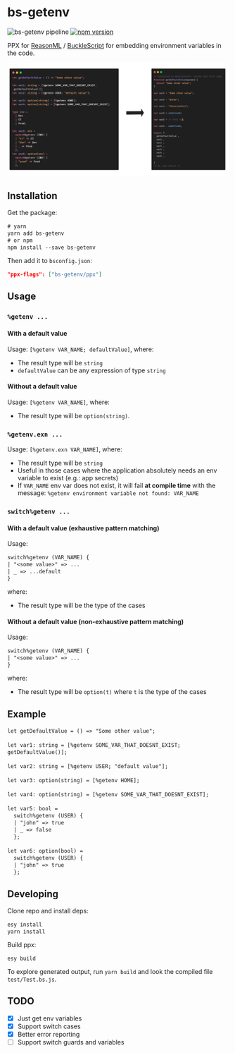 # bs-getenv

![bs-getenv pipeline](https://github.com/nullvec/bs-getenv/workflows/bs-getenv%20pipeline/badge.svg) [![npm version](https://img.shields.io/npm/v/bs-getenv.svg)](https://www.npmjs.com/package/bs-getenv)

PPX for [ReasonML](https://reasonml.github.io) / [BuckleScript](https://bucklescript.github.io) for embedding
environment variables in the code.

![bs-getenv](./.assets/example.png)

## Installation

Get the package:

```shell
# yarn
yarn add bs-getenv
# or npm
npm install --save bs-getenv
```

Then add it to `bsconfig.json`:

```json
"ppx-flags": ["bs-getenv/ppx"]
```

## Usage

### `%getenv ...`

#### With a default value

Usage: `[%getenv VAR_NAME; defaultValue]`, where:

- The result type will be `string`
- `defaultValue` can be any expression of type `string`

#### Without a default value

Usage: `[%getenv VAR_NAME]`, where:

- The result type will be `option(string)`.

### `%getenv.exn ...`

Usage: `[%getenv.exn VAR_NAME]`, where:

- The result type will be `string`
- Useful in those cases where the application absolutely needs an env variable to exist (e.g.: app secrets)
- If `VAR_NAME` env var does not exist, it will fail **at compile time** with the message: `%getenv environment variable not found: VAR_NAME`

### `switch%getenv ...`

#### With a default value (exhaustive pattern matching)

Usage:

```reason
switch%getenv (VAR_NAME) {
| "<some value>" => ...
| _ => ...default
}
```

where:

- The result type will be the type of the cases

#### Without a default value (non-exhaustive pattern matching)

Usage:

```reason
switch%getenv (VAR_NAME) {
| "<some value>" => ...
}
```

where:

- The result type will be `option(t)` where `t` is the type of the cases

## Example

```reason
let getDefaultValue = () => "Some other value";

let var1: string = [%getenv SOME_VAR_THAT_DOESNT_EXIST; getDefaultValue()];

let var2: string = [%getenv USER; "default value"];

let var3: option(string) = [%getenv HOME];

let var4: option(string) = [%getenv SOME_VAR_THAT_DOESNT_EXIST];

let var5: bool =
  switch%getenv (USER) {
  | "john" => true
  | _ => false
  };

let var6: option(bool) =
  switch%getenv (USER) {
  | "john" => true
  };
```

## Developing

Clone repo and install deps:

```shell
esy install
yarn install
```

Build ppx:

```shell
esy build
```

To explore generated output, run `yarn build` and look the compiled file `test/Test.bs.js`.

## TODO

- [x] Just get env variables
- [x] Support switch cases
- [x] Better error reporting
- [ ] Support switch guards and variables
